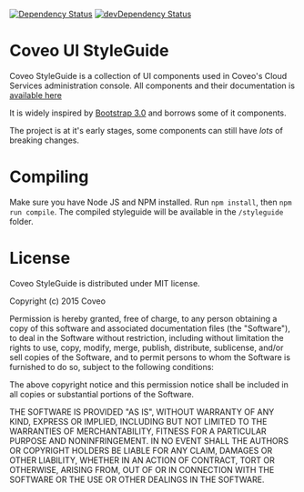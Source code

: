 [![Dependency Status](https://david-dm.org/wfortin/StyleGuide.svg?style=flat)](https://david-dm.org/wfortin/StyleGuide)
[![devDependency Status](https://david-dm.org/wfortin/StyleGuide/dev-status.svg?style=flat)](https://david-dm.org/wfortin/StyleGuide#info=devDependencies)

Coveo UI StyleGuide
===================

Coveo StyleGuide is a collection of UI components used in Coveo's Cloud Services administration console. All components and their documentation is [available here](http://source.coveo.com/StyleGuide/)

It is widely inspired by [Bootstrap 3.0](https://github.com/twbs/bootstrap) and borrows some of it components.

The project is at it's early stages, some components can still have _lots_ of breaking changes.

# Compiling

Make sure you have Node JS and NPM installed.
Run `npm install`, then `npm run compile`.
The compiled styleguide will be available in the `/styleguide` folder.


# License

Coveo StyleGuide is distributed under MIT license.

Copyright (c) 2015 Coveo

Permission is hereby granted, free of charge, to any person obtaining a
copy of this software and associated documentation files (the "Software"),
to deal in the Software without restriction, including without limitation
the rights to use, copy, modify, merge, publish, distribute, sublicense,
and/or sell copies of the Software, and to permit persons to whom the
Software is furnished to do so, subject to the following conditions:

The above copyright notice and this permission notice shall be included in
all copies or substantial portions of the Software.

THE SOFTWARE IS PROVIDED "AS IS", WITHOUT WARRANTY OF ANY KIND, EXPRESS OR
IMPLIED, INCLUDING BUT NOT LIMITED TO THE WARRANTIES OF MERCHANTABILITY,
FITNESS FOR A PARTICULAR PURPOSE AND NONINFRINGEMENT. IN NO EVENT SHALL THE
AUTHORS OR COPYRIGHT HOLDERS BE LIABLE FOR ANY CLAIM, DAMAGES OR OTHER
LIABILITY, WHETHER IN AN ACTION OF CONTRACT, TORT OR OTHERWISE, ARISING
FROM, OUT OF OR IN CONNECTION WITH THE SOFTWARE OR THE USE OR OTHER
DEALINGS IN THE SOFTWARE.
